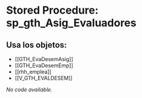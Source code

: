 # Stored Procedure: sp_gth_Asig_Evaluadores

## Usa los objetos:
- [[GTH_EvaDesemAsig]]
- [[GTH_EvaDesemEmp]]
- [[rhh_emplea]]
- [[V_GTH_EVALDESEM]]

*No code available.*
